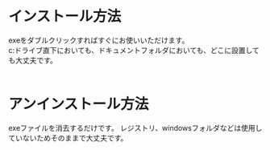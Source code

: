 <h1><b>
インストール方法
</b></h1>
  exeをダブルクリックすればすぐにお使いいただけます。<br />
  c:ドライブ直下においても、ドキュメントフォルダにおいても、どこに設置しても大丈夫です。<br /><br />
<h1><b>
アンインストール方法
</b></h1>
  exeファイルを消去するだけです。
  レジストリ、windowsフォルダなどは使用していないためそのままで大丈夫です。

